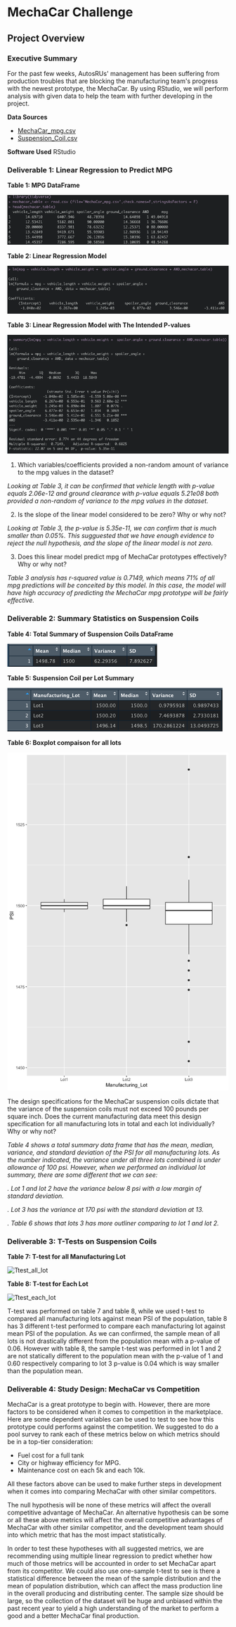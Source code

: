 # MechaCar Challenge


## Project Overview 
### Executive Summary 

For the past few weeks, AutosRUs' management has been suffering from production troubles that are blocking the manufacturing team's progress with the newest prototype, the MechaCar. By using RStudio, we will perform analysis with given data to help the team with further developing in the project. 

__Data Sources__
  - [MechaCar_mpg.csv](MechaCar_Statistical_Analysis/blob/main/MechaCar_mpg.csv)
  - [Suspension_Coil.csv](MechaCar_Statistical_Analysis/blob/main/Suspension_Coil.csv)

__Software Used__
RStudio


### Deliverable 1: Linear Regression to Predict MPG

__Table 1: MPG DataFrame__
 
![__MPG DataFrame__](https://github.com/lingahoang/MechaCar_Statistical_Analysis/blob/main/Data_Source/MechaCar_Dataframe.png)
  
__Table 2: Linear Regression Model__  

![__Linear Regression Model__](https://github.com/lingahoang/MechaCar_Statistical_Analysis/blob/main/Data_Source/Linear_Regression.png)

__Table 3: Linear Regression Model with The Intended P-values__

![__Linear Regression Model with The Intended P-values__](https://github.com/lingahoang/MechaCar_Statistical_Analysis/blob/main/Data_Source/Summary_Statistics.png)

1. Which variables/coefficients provided a non-random amount of variance to the mpg values in the dataset?

  *Looking at Table 3, it can be confirmed that vehicle length with p-value equals 2.06e-12 and ground clearance with p-value equals 5.21e08 both provided a non-random of variance to the mpg values in the dataset.*

2. Is the slope of the linear model considered to be zero? Why or why not?

  *Looking at Table 3, the p-value is 5.35e-11, we can confirm that is much smaller than 0.05%. This sugguested that we have enough evidence to reject the null hypothesis, and the slope of the linear model is not zero.*
  
3. Does this linear model predict mpg of MechaCar prototypes effectively? Why or why not?

  *Table 3 analysis has r-squared value is 0.7149, which means 71% of all mpg predictions will be conceited by this model. In this case, the model will have high accuracy of predicting the MechaCar mpg prototype will be fairly effective.*
  


### Deliverable 2: Summary Statistics on Suspension Coils


__Table 4: Total Summary of Suspension Coils DataFrame__

![__Total Summary__](https://github.com/lingahoang/MechaCar_Statistical_Analysis/blob/main/Data_Source/Total_Summary.png)


__Table 5: Suspension Coil per Lot Summary__ 

![__Lot Summary__](https://github.com/lingahoang/MechaCar_Statistical_Analysis/blob/main/Data_Source/Lot_Summary.png)

__Table 6: Boxplot compaison for all lots__

![__Manufacturing Lot per PSI__](https://github.com/lingahoang/MechaCar_Statistical_Analysis/blob/main/Data_Source/PSI_Boxplot.png)

The design specifications for the MechaCar suspension coils dictate that the variance of the suspension coils must not exceed 100 pounds per square inch. Does the current manufacturing data meet this design specification for all manufacturing lots in total and each lot individually? Why or why not?

*Table 4 shows a total summary data frame that has the mean, median, variance, and standard deviation of the PSI for all manufacturing lots. As the number indicated, the variance under all three lots combined is under allowance of 100 psi. However, when we performed an individual lot summary, there are some different that we can see:*
  
  *. Lot 1 and lot 2 have the variance below 8 psi with a low margin of standard deviation.*
 
  *. Lot 3 has the variance at 170 psi with the standard deviation at 13.*
  
  *. Table 6 shows that lots 3 has more outliner comparing to lot 1 and lot 2.*


### Deliverable 3: T-Tests on Suspension Coils

__Table 7: T-test for all Manufacturing Lot__

![Ttest_all_lot](https://user-images.githubusercontent.com/107448172/193958040-63acc4b9-715e-4b8b-a94e-9185cca57a45.png)

__Table 8: T-test for Each Lot__

![Ttest_each_lot](https://user-images.githubusercontent.com/107448172/193958060-baa9f517-8df9-498e-91f8-c40cae30a8c6.png)


T-test was performed on table 7 and table 8, while we used t-test to compared all manufacturing lots against mean PSI of the population, table 8 has 3 different t-test performed to compare each manufacturing lot against mean PSI of the population. As we can confirmed, the sample mean of all lots is not drastically different from the population mean with a p-value of 0.06. However with table 8, the sample t-test was performed in lot 1 and 2 are not statically different to the population mean with the p-value of  1 and 0.60 respectively comparing to lot 3 p-value is 0.04 which is way smaller than the population mean. 

### Deliverable 4: Study Design: MechaCar vs Competition 

MechaCar is a great prototype to begin with. However, there are more factors to be considered when it comes to competition in the marketplace. Here are some dependent variables can be used to test to see how this prototype could performs against the competition. We suggested to do a pool survey to rank each of these metrics below on which metrics should be in a top-tier consideration:
  - Fuel cost for a full tank
  - City or highway efficiency for MPG. 
  - Maintenance cost on each 5k and each 10k. 

All these factors above can be used to make further steps in development when it comes into comparing MechaCar with other similar competitors. 

The null hypothesis will be none of these metrics will affect the overall competitive advantage of MechaCar.
An alternative hypothesis can be some or all these above metrics will affect the overall competitive advantages of MechaCar with other similar competitor, and the development team should into which metric that has the most impact statistically. 

In order to test these hypotheses with all suggested metrics, we are recommending using multiple linear regression to predict whether how much of those metrics will be accounted in order to set MechaCar apart from its competitor. We could also use one-sample t-test to see is there a statistical difference between the mean of the sample distribution and the mean of population distribution, which can affect the mass production line in the overall producing and distributing center. The sample size should be large, so the collection of the dataset will be huge and unbiased within the past recent year to yield a high understanding of the market to perform a good and a better MechaCar final production. 


